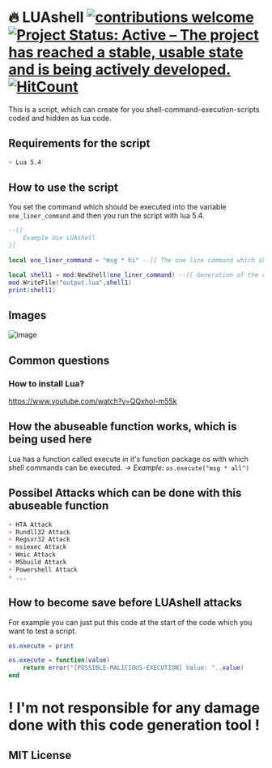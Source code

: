 # 🔥 LUAshell [![contributions welcome](https://img.shields.io/badge/contributions-welcome-brightgreen.svg?style=flat)](https://github.com/dwyl/x47base/issues) [![Project Status: Active – The project has reached a stable, usable state and is being actively developed.](https://www.repostatus.org/badges/latest/active.svg)](https://www.repostatus.org/#active) [![HitCount](http://hits.dwyl.com/x47base/LUAshell.svg)](http://hits.dwyl.com/x47base/LUAshell) 

This is a script, which can create for you shell-command-execution-scripts coded and hidden as lua code.

## Requirements for the script
```md
+ Lua 5.4
```

## How to use the script
You set the command which should be executed into the variable `one_liner_command` and then you run the script with lua 5.4.
```lua
--[[
    Example Use LUAshell
]]

local one_liner_command = "msg * hi" --[[ The one line command which should be executed ]]

local shell1 = mod:NewShell(one_liner_command) --[[ Generation of the code in lua ]]
mod.WriteFile("output.lua",shell1)
print(shell1)
```

## Images
![image](https://user-images.githubusercontent.com/72315013/204155178-33f102c4-783d-4442-99a9-14b77806bee3.png)

## Common questions
### How to install Lua?
https://www.youtube.com/watch?v=QQxhoI-m55k 

## How the abuseable function works, which is being used here
Lua has a function called execute in it's function package os with which shell commands can be executed.
*-> Example:* `os.execute("msg * all")`

## Possibel Attacks which can be done with this abuseable function
```md
+ HTA Attack
+ Rundll32 Attack
+ Regsvr32 Attack
+ msiexec Attack
+ Wmic Attack
+ MSbuild Attack
+ Powershell Attack
+ ...
```

## How to become save before LUAshell attacks
For example you can just put this code at the start of the code which you want to test a script.
```lua
os.execute = print
```
```lua
os.execute = function(value)
    return error("[POSSIBLE-MALICIOUS-EXECUTION] Value: "..value)
end
```

# ! I'm not responsible for any damage done with this code generation tool !
## MIT License

